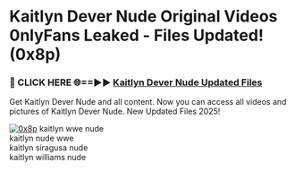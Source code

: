 # Kaitlyn Dever Nude Original Videos 0nlyFans Leaked - Files Updated! (0x8p)

<h3>🔴 CLICK HERE 🌐==►► <a href="https://tinyurl.com/4mcuefdz" rel="nofollow">Kaitlyn Dever Nude Updated Files</a></h3>

Get Kaitlyn Dever Nude and all content. Now you can access all videos and pictures of Kaitlyn Dever Nude. New Updated Files 2025!

[![0x8p](https://i.imgur.com/StAQSOY.gif)](https://tinyurl.com/4mcuefdz)
kaitlyn wwe nude<br>
kaitlyn nude wwe<br>
kaitlyn siragusa nude<br>
kaitlyn williams nude